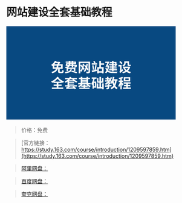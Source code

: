 # 网站建设全套基础教程

![img](../../../assets/study163/free/b40ceb98e04e4594afb257dc011add4b.png)

> 价格：免费

> [官方链接：https://study.163.com/course/introduction/1209597859.htm](https://study.163.com/course/introduction/1209597859.htm)

> [阿里网盘：]()

> [百度网盘：]()

> [夸克网盘：]()
